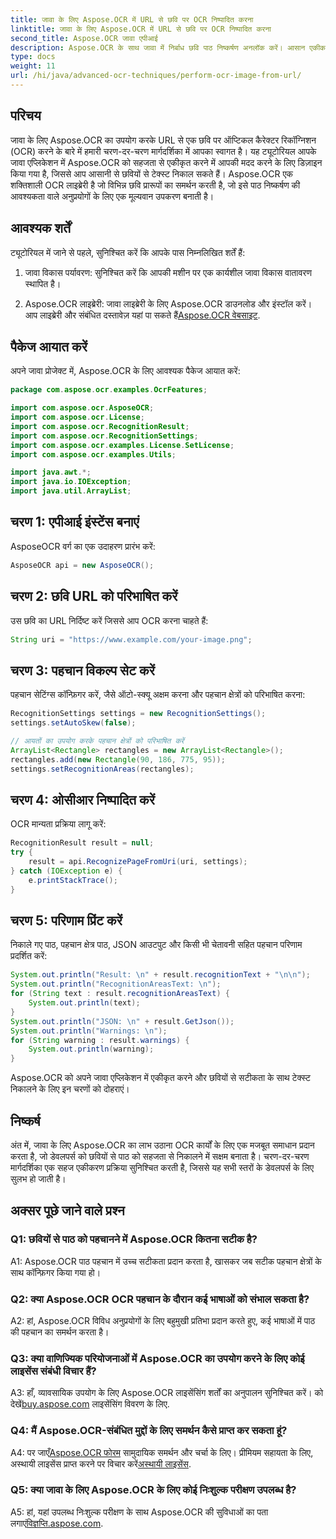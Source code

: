 ```yaml
---
title: जावा के लिए Aspose.OCR में URL से छवि पर OCR निष्पादित करना
linktitle: जावा के लिए Aspose.OCR में URL से छवि पर OCR निष्पादित करना
second_title: Aspose.OCR जावा एपीआई
description: Aspose.OCR के साथ जावा में निर्बाध छवि पाठ निष्कर्षण अनलॉक करें। आसान एकीकरण के साथ उच्च सटीकता ओसीआर।
type: docs
weight: 11
url: /hi/java/advanced-ocr-techniques/perform-ocr-image-from-url/
---
```

## परिचय

जावा के लिए Aspose.OCR का उपयोग करके URL से एक छवि पर ऑप्टिकल कैरेक्टर रिकॉग्निशन (OCR) करने के बारे में हमारी चरण-दर-चरण मार्गदर्शिका में आपका स्वागत है। यह ट्यूटोरियल आपके जावा एप्लिकेशन में Aspose.OCR को सहजता से एकीकृत करने में आपकी मदद करने के लिए डिज़ाइन किया गया है, जिससे आप आसानी से छवियों से टेक्स्ट निकाल सकते हैं। Aspose.OCR एक शक्तिशाली OCR लाइब्रेरी है जो विभिन्न छवि प्रारूपों का समर्थन करती है, जो इसे पाठ निष्कर्षण की आवश्यकता वाले अनुप्रयोगों के लिए एक मूल्यवान उपकरण बनाती है।

## आवश्यक शर्तें

ट्यूटोरियल में जाने से पहले, सुनिश्चित करें कि आपके पास निम्नलिखित शर्तें हैं:

1. जावा विकास पर्यावरण: सुनिश्चित करें कि आपकी मशीन पर एक कार्यशील जावा विकास वातावरण स्थापित है।

2.  Aspose.OCR लाइब्रेरी: जावा लाइब्रेरी के लिए Aspose.OCR डाउनलोड और इंस्टॉल करें। आप लाइब्रेरी और संबंधित दस्तावेज़ यहां पा सकते हैं[Aspose.OCR वेबसाइट](https://reference.aspose.com/ocr/java/).

## पैकेज आयात करें

अपने जावा प्रोजेक्ट में, Aspose.OCR के लिए आवश्यक पैकेज आयात करें:

```java
package com.aspose.ocr.examples.OcrFeatures;

import com.aspose.ocr.AsposeOCR;
import com.aspose.ocr.License;
import com.aspose.ocr.RecognitionResult;
import com.aspose.ocr.RecognitionSettings;
import com.aspose.ocr.examples.License.SetLicense;
import com.aspose.ocr.examples.Utils;

import java.awt.*;
import java.io.IOException;
import java.util.ArrayList;
```

## चरण 1: एपीआई इंस्टेंस बनाएं

AsposeOCR वर्ग का एक उदाहरण प्रारंभ करें:

```java
AsposeOCR api = new AsposeOCR();
```

## चरण 2: छवि URL को परिभाषित करें

उस छवि का URL निर्दिष्ट करें जिससे आप OCR करना चाहते हैं:

```java
String uri = "https://www.example.com/your-image.png";
```

## चरण 3: पहचान विकल्प सेट करें

पहचान सेटिंग्स कॉन्फ़िगर करें, जैसे ऑटो-स्क्यू अक्षम करना और पहचान क्षेत्रों को परिभाषित करना:

```java
RecognitionSettings settings = new RecognitionSettings();
settings.setAutoSkew(false);

// आयतों का उपयोग करके पहचान क्षेत्रों को परिभाषित करें
ArrayList<Rectangle> rectangles = new ArrayList<Rectangle>();
rectangles.add(new Rectangle(90, 186, 775, 95));
settings.setRecognitionAreas(rectangles);
```

## चरण 4: ओसीआर निष्पादित करें

OCR मान्यता प्रक्रिया लागू करें:

```java
RecognitionResult result = null;
try {
    result = api.RecognizePageFromUri(uri, settings);
} catch (IOException e) {
    e.printStackTrace();
}
```

## चरण 5: परिणाम प्रिंट करें

निकाले गए पाठ, पहचान क्षेत्र पाठ, JSON आउटपुट और किसी भी चेतावनी सहित पहचान परिणाम प्रदर्शित करें:

```java
System.out.println("Result: \n" + result.recognitionText + "\n\n");
System.out.println("RecognitionAreasText: \n");
for (String text : result.recognitionAreasText) {
    System.out.println(text);
}
System.out.println("JSON: \n" + result.GetJson());
System.out.println("Warnings: \n");
for (String warning : result.warnings) {
    System.out.println(warning);
}
```

Aspose.OCR को अपने जावा एप्लिकेशन में एकीकृत करने और छवियों से सटीकता के साथ टेक्स्ट निकालने के लिए इन चरणों को दोहराएं।

## निष्कर्ष

अंत में, जावा के लिए Aspose.OCR का लाभ उठाना OCR कार्यों के लिए एक मजबूत समाधान प्रदान करता है, जो डेवलपर्स को छवियों से पाठ को सहजता से निकालने में सक्षम बनाता है। चरण-दर-चरण मार्गदर्शिका एक सहज एकीकरण प्रक्रिया सुनिश्चित करती है, जिससे यह सभी स्तरों के डेवलपर्स के लिए सुलभ हो जाती है।

## अक्सर पूछे जाने वाले प्रश्न

### Q1: छवियों से पाठ को पहचानने में Aspose.OCR कितना सटीक है?

A1: Aspose.OCR पाठ पहचान में उच्च सटीकता प्रदान करता है, खासकर जब सटीक पहचान क्षेत्रों के साथ कॉन्फ़िगर किया गया हो।

### Q2: क्या Aspose.OCR OCR पहचान के दौरान कई भाषाओं को संभाल सकता है?

A2: हां, Aspose.OCR विविध अनुप्रयोगों के लिए बहुमुखी प्रतिभा प्रदान करते हुए, कई भाषाओं में पाठ की पहचान का समर्थन करता है।

### Q3: क्या वाणिज्यिक परियोजनाओं में Aspose.OCR का उपयोग करने के लिए कोई लाइसेंस संबंधी विचार हैं?

A3: हाँ, व्यावसायिक उपयोग के लिए Aspose.OCR लाइसेंसिंग शर्तों का अनुपालन सुनिश्चित करें। को देखें[buy.aspose.com](https://purchase.aspose.com/buy) लाइसेंसिंग विवरण के लिए.

### Q4: मैं Aspose.OCR-संबंधित मुद्दों के लिए समर्थन कैसे प्राप्त कर सकता हूं?

 A4: पर जाएँ[Aspose.OCR फोरम](https://forum.aspose.com/c/ocr/16) सामुदायिक समर्थन और चर्चा के लिए। प्रीमियम सहायता के लिए, अस्थायी लाइसेंस प्राप्त करने पर विचार करें[अस्थायी लाइसेंस](https://purchase.aspose.com/temporary-license/).

### Q5: क्या जावा के लिए Aspose.OCR के लिए कोई निःशुल्क परीक्षण उपलब्ध है?

 A5: हां, यहां उपलब्ध निःशुल्क परीक्षण के साथ Aspose.OCR की सुविधाओं का पता लगाएं[विज्ञप्ति.aspose.com](https://releases.aspose.com/).

